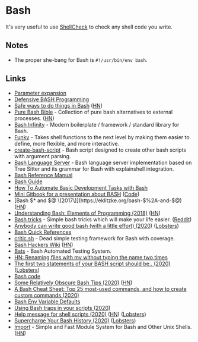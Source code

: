 # Bash

It's very useful to use [ShellCheck](https://www.shellcheck.net) to check any shell code you write.

## Notes

* The proper she-bang for Bash is `#!/usr/bin/env bash`.

## Links

* [Parameter expansion](http://wiki.bash-hackers.org/syntax/pe)
* [Defensive BASH Programming](http://www.kfirlavi.com/blog/2012/11/14/defensive-bash-programming/)
* [Safe ways to do things in Bash](https://github.com/anordal/shellharden/blob/master/how_to_do_things_safely_in_bash.md) \([HN](https://news.ycombinator.com/item?id=17057596)\)
* [Pure Bash Bible](https://github.com/dylanaraps/pure-bash-bible) - Collection of pure bash alternatives to external processes. \([HN](https://news.ycombinator.com/item?id=21013150)\)
* [Bash Infinity](https://github.com/niieani/bash-oo-framework) - Modern boilerplate / framework / standard library for Bash.
* [Funky](https://github.com/bbugyi200/funky) - Takes shell functions to the next level by making them easier to define, more flexible, and more interactive.
* [create-bash-script](https://github.com/nikita-skobov/create-bash-script) - Bash script designed to create other bash scripts with argument parsing.
* [Bash Language Server](https://github.com/mads-hartmann/bash-language-server) - Bash language server implementation based on Tree Sitter and its grammar for Bash with explainshell integration.
* [Bash Reference Manual](https://tiswww.case.edu/php/chet/bash/bashref.html)
* [Bash Guide](https://mywiki.wooledge.org/BashGuide)
* [How To Automate Basic Development Tasks with Bash](https://jmulholland.com/how-to-automate-basic-development-tasks-with-bash)
* [Mini Gitbook for a presentation about BASH](https://erkanerol.github.io/bash-lingua-non-grata/#/) \([Code](https://github.com/erkanerol/bash-lingua-non-grata)\)
* [Bash $\* and $@ \(2017\)](https://eklitzke.org/bash-$%2A-and-$@) \([HN](https://news.ycombinator.com/item?id=22027809)\)
* [Understanding Bash: Elements of Programming \(2018\)](https://www.linuxjournal.com/content/understanding-bash-elements-programming) \([HN](https://news.ycombinator.com/item?id=22052890)\)
* [Bash tricks](https://github.com/SimonBaeumer/bash-tricks) - Simple bash tricks which will make your life easier. \([Reddit](https://www.reddit.com/r/bash/comments/eokp46/some_simple_bash_tipps/)\)
* [Anybody can write good bash \(with a little effort\) \(2020\)](https://blog.yossarian.net/2020/01/23/Anybody-can-write-good-bash-with-a-little-effort) \([Lobsters](https://lobste.rs/s/y0nx8o/anybody_can_write_good_bash_with_little)\)
* [Bash Quick References](https://shellmagic.xyz/)
* [critic.sh](https://github.com/Checksum/critic.sh) - Dead simple testing framework for Bash with coverage.
* [Bash Hackers Wiki](https://wiki.bash-hackers.org/) \([HN](https://news.ycombinator.com/item?id=22382686)\)
* [Bats](https://github.com/bats-core/bats-core) - Bash Automated Testing System.
* [HN: Renaming files with mv without typing the name two times](https://news.ycombinator.com/item?id=22859935)
* [The first two statements of your BASH script should be.. \(2020\)](https://ashishb.net/all/the-first-two-statements-of-your-bash-script-should-be/) \([Lobsters](https://lobste.rs/s/ajoaje/first_two_statements_your_bash_script)\)
* [Bash code](https://github.com/bminor/bash)
* [Some Relatively Obscure Bash Tips \(2020\)](https://zwischenzugs.com/2020/05/09/some-relatively-obscure-bash-tips/) \([HN](https://news.ycombinator.com/item?id=23126305)\)
* [A Bash Cheat Sheet: Top 25 most-used commands, and how to create custom commands \(2020\)](https://medium.com/better-programming/bash-cheat-sheet-top-25-commands-and-creating-custom-commands-75941dcdc450)
* [Bash Env Variable Defaults](https://www.yesthatblog.com/post/0065-env-defaults/)
* [Using Bash traps in your scripts \(2020\)](https://opensource.com/article/20/6/bash-trap)
* [Help message for shell scripts \(2020\)](https://samizdat.dev/help-message-for-shell-scripts/) \([HN](https://news.ycombinator.com/item?id=23763166)\) \([Lobsters](https://lobste.rs/s/5njqrb/help_message_for_shell_scripts)\)
* [Supercharge Your Bash History \(2020\)](https://metaredux.com/posts/2020/07/07/supercharge-your-bash-history.html) \([Lobsters](https://lobste.rs/s/ruygyw/supercharge_your_bash_history)\)
* [Import](https://import.pw/) - Simple and Fast Module System for Bash and Other Unix Shells. \([HN](https://news.ycombinator.com/item?id=23864909)\)

